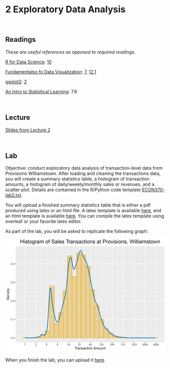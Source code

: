 # 2 Exploratory Data Analysis

<br>

## Readings  

_These are useful references as opposed to required readings._

[R for Data Science](https://r4ds.hadley.nz/): [10](https://r4ds.hadley.nz/eda)  

[Fundamentalso fo Data Visualization]([https://r4ds.hadley.nz/](https://clauswilke.com/dataviz/index.html)): [7](https://clauswilke.com/dataviz/histograms-density-plots.html), [12.1](https://clauswilke.com/dataviz/visualizing-associations.html)

[ggplot2](https://ggplot2-book.org/): [2](https://ggplot2-book.org/getting-started)  

[An Intro to Statistical Learning](https://www.statlearning.com/):  7.6   

<br>

## Lecture 

[Slides from Lecture 2](https://pjakiela.github.io/ECON370/L2-EDA-2024-09-12.pdf)

<br>

## Lab  

Objective:  conduct exploratory data analysis of transaction-level data from Provisions Williamstown.  After loading and cleaning the 
transactions data, you will create a summary statistics table, a histogram of transaction amounts, a histogram of daily/weekly/monthly sales or revenues, 
and a scatter plot.  Details are contained in the R/Python code template [ECON370-lab2.txt](ECON370-lab2.txt).  

You will upload a finished summary statistics table that is either a pdf produced using latex or an html file.  A latex template is available [here](ECON370-table-template.tex), and an html template is available [here](ECON370-html-table-template.txt).  You can compile the latex template using overleaf or your favorite latex editor.  

As part of the lab, you will be asked to replicate the following graph:  

![provisions-histogram](ECON370-transactions-hist.png)  

When you finish the lab, you can upload it [here](https://www.gradescope.com/courses/854937/assignments/4954480/).  
